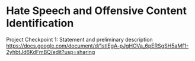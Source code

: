 # Hate Speech and Offensive Content Identification

Project Checkpoint 1: Statement and preliminary description
https://docs.google.com/document/d/1stlEgA-pJgHOVa_6pERSgSH5aMf1-2yhbtJd6KdFmBQ/edit?usp=sharing
